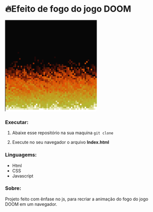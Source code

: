 # 🔥Efeito de fogo do jogo DOOM

![fire](https://github.com/Kaique-Dirceu/doom-fire-effect/blob/master/img/fire.PNG)

### Executar:
1. Abaixe esse repositório na sua maquina `git clone`

1. Execute no seu navegador o arquivo **Index.html**

### Linguagems:
* Html
* CSS
* Javascript

### Sobre:
Projeto feito com ênfase no js, para recriar a animação do fogo do jogo DOOM em um navegador.
